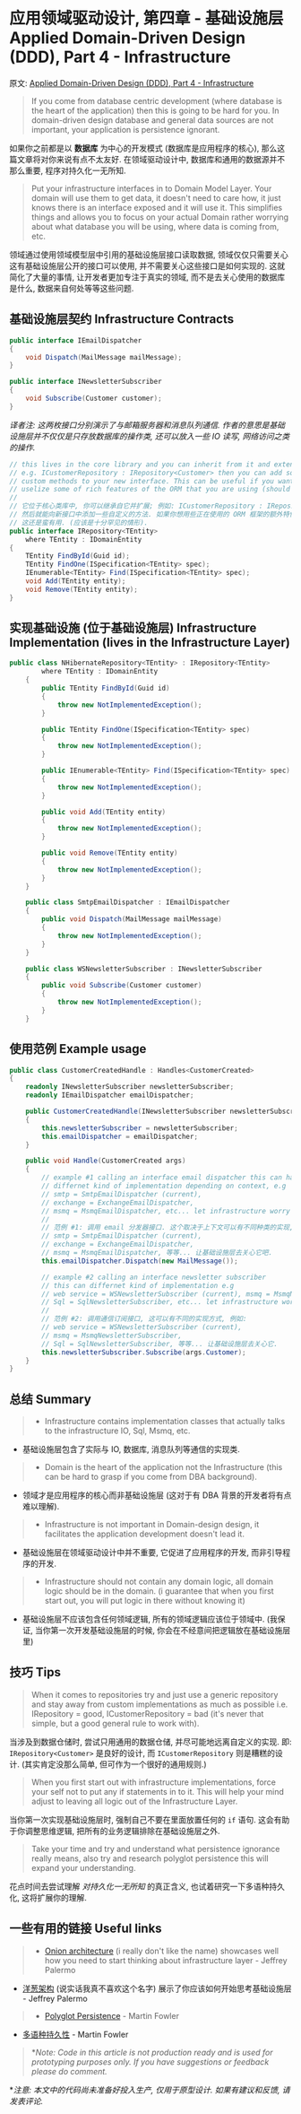 # 应用领域驱动设计, 第四章 - 基础设施层 Applied Domain-Driven Design (DDD), Part 4 - Infrastructure

原文: [Applied Domain-Driven Design (DDD), Part 4 - Infrastructure](http://www.zankavtaskin.com/2013/11/applied-domain-driven-design-ddd-part-4_16.html)

> If you come from database centric development (where database is the heart of the application) then this is going to be hard for you. In domain-driven design database and general data sources are not important, your application is persistence ignorant.

如果你之前都是以 **数据库** 为中心的开发模式 (数据库是应用程序的核心), 那么这篇文章将对你来说有点不太友好. 在领域驱动设计中, 数据库和通用的数据源并不那么重要, 程序对持久化一无所知.

> Put your infrastructure interfaces in to Domain Model Layer. Your domain will use them to get data, it doesn't need to care how, it just knows there is an interface exposed and it will use it. This simplifies things and allows you to focus on your actual Domain rather worrying about what database you will be using, where data is coming from, etc.

领域通过使用领域模型层中引用的基础设施层接口读取数据, 领域仅仅只需要关心这有基础设施层公开的接口可以使用, 并不需要关心这些接口是如何实现的. 这就简化了大量的事情, 让开发者更加专注于真实的领域, 而不是去关心使用的数据库是什么, 数据来自何处等等这些问题.

## 基础设施层契约 Infrastructure Contracts

```cs
public interface IEmailDispatcher
{
    void Dispatch(MailMessage mailMessage);
}

public interface INewsletterSubscriber
{
    void Subscribe(Customer customer);
}
```

*译者注: 这两枚接口分别演示了与邮箱服务器和消息队列通信. 作者的意思是基础设施层并不仅仅是只存放数据库的操作类, 还可以放入一些 IO 读写, 网络访问之类的操作.*

```cs
// this lives in the core library and you can inherit from it and extend it
// e.g. ICustomerRepository : IRepository<Customer> then you can add some
// custom methods to your new interface. This can be useful if you want to 
// uselize some of rich features of the ORM that you are using (should be a very rare case)
//
// 它位于核心类库中, 你可以继承自它并扩展; 例如: ICustomerRepository : IRepository<Customer>
// 然后就能向新接口中添加一些自定义的方法. 如果你想用些正在使用的 ORM 框架的额外特性,
// 这还是蛮有用. (应该是十分罕见的情形).
public interface IRepository<TEntity>
    where TEntity : IDomainEntity
{
    TEntity FindById(Guid id);
    TEntity FindOne(ISpecification<TEntity> spec);
    IEnumerable<TEntity> Find(ISpecification<TEntity> spec);
    void Add(TEntity entity);
    void Remove(TEntity entity);
}
```

## 实现基础设施 (位于基础设施层) Infrastructure Implementation (lives in the Infrastructure Layer)

```cs
public class NHibernateRepository<TEntity> : IRepository<TEntity>
        where TEntity : IDomainEntity
    {
        public TEntity FindById(Guid id)
        {
            throw new NotImplementedException();
        }

        public TEntity FindOne(ISpecification<TEntity> spec)
        {
            throw new NotImplementedException();
        }

        public IEnumerable<TEntity> Find(ISpecification<TEntity> spec)
        {
            throw new NotImplementedException();
        }

        public void Add(TEntity entity)
        {
            throw new NotImplementedException();
        }

        public void Remove(TEntity entity)
        {
            throw new NotImplementedException();
        }
    }

    public class SmtpEmailDispatcher : IEmailDispatcher
    {
        public void Dispatch(MailMessage mailMessage)
        {
            throw new NotImplementedException();
        }
    }

    public class WSNewsletterSubscriber : INewsletterSubscriber
    {
        public void Subscribe(Customer customer)
        {
            throw new NotImplementedException();
        }
    }
```

## 使用范例 Example usage

```cs
public class CustomerCreatedHandle : Handles<CustomerCreated>
{
    readonly INewsletterSubscriber newsletterSubscriber;
    readonly IEmailDispatcher emailDispatcher;

    public CustomerCreatedHandle(INewsletterSubscriber newsletterSubscriber, IEmailDispatcher emailDispatcher)
    {
        this.newsletterSubscriber = newsletterSubscriber;
        this.emailDispatcher = emailDispatcher;
    }

    public void Handle(CustomerCreated args)
    {
        // example #1 calling an interface email dispatcher this can have
        // differnet kind of implementation depending on context, e.g
        // smtp = SmtpEmailDispatcher (current),
        // exchange = ExchangeEmailDispatcher,
        // msmq = MsmqEmailDispatcher, etc... let infrastructure worry about it
        //
        // 范例 #1: 调用 email 分发器接口. 这个取决于上下文可以有不同种类的实现, 比如:
        // smtp = SmtpEmailDispatcher (current),
        // exchange = ExchangeEmailDispatcher,
        // msmq = MsmqEmailDispatcher, 等等... 让基础设施层去关心它吧.
        this.emailDispatcher.Dispatch(new MailMessage());

        // example #2 calling an interface newsletter subscriber
        // this can differnet kind of implementation e.g
        // web service = WSNewsletterSubscriber (current), msmq = MsmqNewsletterSubscriber,
        // Sql = SqlNewsletterSubscriber, etc... let infrastructure worry about it.
        //
        // 范例 #2: 调用通信订阅接口, 这可以有不同的实现方式, 例如:
        // web service = WSNewsletterSubscriber (current),
        // msmq = MsmqNewsletterSubscriber,
        // Sql = SqlNewsletterSubscriber, 等等... 让基础设施层去关心它.
        this.newsletterSubscriber.Subscribe(args.Customer);
    }
}
```

## 总结 Summary

> - Infrastructure contains implementation classes that actually talks to the infrastructure IO, Sql, Msmq, etc.

- 基础设施层包含了实际与 IO, 数据库, 消息队列等通信的实现类.

> - Domain is the heart of the application not the Infrastructure (this can be hard to grasp if you come from DBA background).

- 领域才是应用程序的核心而非基础设施层 (这对于有 DBA 背景的开发者将有点难以理解).

> - Infrastructure is not important in Domain-design design, it facilitates the application development doesn't lead it.

- 基础设施层在领域驱动设计中并不重要, 它促进了应用程序的开发, 而非引导程序的开发.

> - Infrastructure should not contain any domain logic, all domain logic should be in the domain. (i guarantee that when you first start out, you will put logic in there without knowing it)

- 基础设施层不应该包含任何领域逻辑, 所有的领域逻辑应该位于领域中. (我保证, 当你第一次开发基础设施层的时候, 你会在不经意间把逻辑放在基础设施层里)

## 技巧 Tips

> When it comes to repositories try and just use a generic repository and stay away from custom implementations as much as possible i.e. IRepository<Customer> = good, ICustomerRepository = bad (it's never that simple, but a good general rule to work with).

当涉及到数据仓储时, 尝试只用通用的数据仓储, 并尽可能地远离自定义的实现. 即: `IRepository<Customer>` 是良好的设计, 而 `ICustomerRepository` 则是糟糕的设计. (其实肯定没那么简单, 但可作为一个很好的通用规则.)

> When you first start out with infrastructure implementations, force your self not to put any if statements in to it. This will help your mind adjust to leaving all logic out of the Infrastructure Layer.

当你第一次实现基础设施层时, 强制自己不要在里面放置任何的 `if` 语句. 这会有助于你调整思维逻辑, 把所有的业务逻辑排除在基础设施层之外.

> Take your time and try and understand what persistence ignorance really means, also try and research polyglot persistence this will expand your understanding.

花点时间去尝试理解 *对持久化一无所知* 的真正含义, 也试着研究一下多语种持久化, 这将扩展你的理解.

## 一些有用的链接 Useful links

> - [Onion architecture](http://jeffreypalermo.com/blog/the-onion-architecture-part-1/) (i really don't like the name) showcases well how you need to start thinking about infrastructure layer - Jeffrey Palermo

- [洋葱架构](http://jeffreypalermo.com/blog/the-onion-architecture-part-1/) (说实话我真不喜欢这个名字) 展示了你应该如何开始思考基础设施层 - Jeffrey Palermo

> - [Polyglot Persistence](http://www.martinfowler.com/bliki/PolyglotPersistence.html) - Martin Fowler

- [多语种持久性](http://www.martinfowler.com/bliki/PolyglotPersistence.html) - Martin Fowler

> **Note: Code in this article is not production ready and is used for prototyping purposes only. If you have suggestions or feedback please do comment.*

**注意: 本文中的代码尚未准备好投入生产, 仅用于原型设计. 如果有建议和反馈, 请发表评论.*
